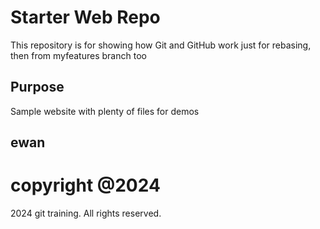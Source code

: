 # Starter Web Repo

This repository is for showing how Git and GitHub work
just for rebasing, then from myfeatures branch too

## Purpose

Sample website with plenty of files for demos

## ewan

# copyright @2024
2024 git training. All rights reserved.